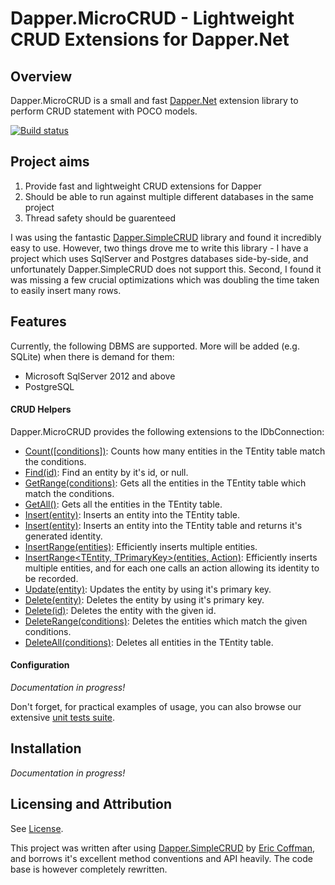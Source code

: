 # Dapper.MicroCRUD - Lightweight CRUD Extensions for Dapper.Net
## Overview

Dapper.MicroCRUD is a small and fast [Dapper.Net](https://github.com/StackExchange/dapper-dot-net) extension library to perform CRUD statement with POCO models.

[![Build status](https://ci.appveyor.com/api/projects/status/1jwpeo49kmmlv9jr/branch/master?svg=true)](https://ci.appveyor.com/project/berkeleybross/dapper-microcrud/branch/master)

## Project aims

1. Provide fast and lightweight CRUD extensions for Dapper
2. Should be able to run against multiple different databases in the same project
3. Thread safety should be guarenteed

I was using the fantastic [Dapper.SimpleCRUD](https://github.com/ericdc1/Dapper.SimpleCRUD) library and found it incredibly easy to use. However, two things drove me to write this library - I have a project which uses SqlServer and Postgres databases side-by-side, and unfortunately Dapper.SimpleCRUD does not support this. Second, I found it was missing a few crucial optimizations which was doubling the time taken to easily insert many rows.

## Features
Currently, the following DBMS are supported. More will be added (e.g. SQLite) when there is demand for them:

- Microsoft SqlServer 2012 and above
- PostgreSQL

#### CRUD Helpers
Dapper.MicroCRUD provides the following extensions to the IDbConnection:

- [Count<TEntity>([conditions])](documentation/Count.md): Counts how many entities in the TEntity table match the conditions.
- [Find(id)](documentation/Find.md): Find an entity by it's id, or null.
- [GetRange<TEntity>(conditions)](documentation/GetRange.md): Gets all the entities in the TEntity table which match the conditions.
- [GetAll<TEntity>()](documentation/GetRange.md): Gets all the entities in the TEntity table.
- [Insert(entity)](documentation/Insert.md): Inserts an entity into the TEntity table.
- [Insert<TPrimaryKey>(entity)](documentation/Insert.md): Inserts an entity into the TEntity table and returns it's generated identity.
- [InsertRange<TEntity>(entities)](documentation/InsertRange.md): Efficiently inserts multiple entities.
- [InsertRange<TEntity, TPrimaryKey>(entities, Action)](documentation/InsertRange.md): Efficiently inserts multiple entities, and for each one calls an action allowing its identity to be recorded.
- [Update<TEntity>(entity)](documentation/Update.md): Updates the entity by using it's primary key.
- [Delete<TEntity>(entity)](documentation/Delete.md): Deletes the entity by using it's primary key.
- [Delete<TEntity>(id)](documentation/Delete.md): Deletes the entity with the given id.
- [DeleteRange<TEntity>(conditions)](documentation/DeleteRange.md): Deletes the entities which match the given conditions.
- [DeleteAll<TEntity>(conditions)](documentation/DeleteRange.md): Deletes all entities in the TEntity table.

#### Configuration
*Documentation in progress!*

Don't forget, for practical examples of usage, you can also browse our extensive [unit tests suite](Dapper.MicroCRUD.Tests).

## Installation
*Documentation in progress!*

## Licensing and Attribution
See [License](License).

This project was written after using [Dapper.SimpleCRUD](https://github.com/ericdc1/Dapper.SimpleCRUD) by [Eric Coffman](https://github.com/ericdc1), and borrows it's excellent method conventions and API heavily. The code base is however completely rewritten.